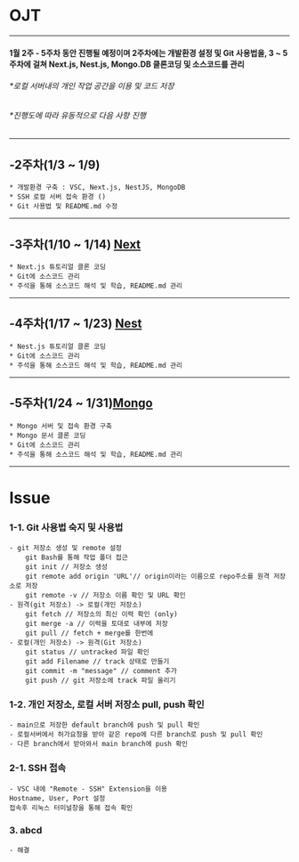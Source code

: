 # OJT
-------------
#### 1월 2주 - 5주차 동안 진행될 예정이며 2주차에는 개발환경 설정 및 Git 사용법을, 3 ~ 5주차에 걸쳐 Next.js, Nest.js, Mongo.DB 클론코딩 및 소스코드를 관리

###### *로컬 서버내의 개인 작업 공간을 이용 및 코드 저장
###### *진행도에 따라 유동적으로 다음 사항 진행
***
## -2주차(1/3 ~ 1/9)
    * 개발환경 구축 : VSC, Next.js, NestJS, MongoDB
    * SSH 로컬 서버 접속 환경 ()
    * Git 사용법 및 README.md 수정
***
## -3주차(1/10 ~ 1/14) [Next][next]
    * Next.js 튜토리얼 클론 코딩      
    * Git에 소스코드 관리 
    * 주석을 통해 소스코드 해석 및 학습, README.md 관리
***
## -4주차(1/17 ~ 1/23) [Nest][nest]
    * Nest.js 튜토리얼 클론 코딩   
    * Git에 소스코드 관리 
    * 주석을 통해 소스코드 해석 및 학습, README.md 관리 
***
## -5주차(1/24 ~ 1/31)[Mongo][mongo]
    * Mongo 서버 및 접속 환경 구축 
    * Mongo 문서 클론 코딩
    * Git에 소스코드 관리
    * 주석을 통해 소스코드 해석 및 학습, README.md 관리 
*****
# Issue
### 1-1. __Git 사용법 숙지 및 사용법__   
    - git 저장소 생성 및 remote 설정    
        git Bash를 통해 작업 폴더 접근   
        git init // 저장소 생성   
        git remote add origin 'URL'// origin이라는 이름으로 repo주소를 원격 저장소로 저장   
        git remote -v // 저장소 이름 확인 및 URL 확인   
    - 원격(git 저장소) -> 로컬(개인 저장소)   
        git fetch // 저장소의 최신 이력 확인 (only)   
        git merge -a // 이력을 토대로 내부에 저장   
        git pull // fetch + merge를 한번에    
    - 로컬(개인 저장소) -> 원격(Git 저장소)   
        git status // untracked 파일 확인   
        git add Filename // track 상태로 만들기
        git commit -m "message" // comment 추가  
        git push // git 저장소에 track 파일 올리기   
### 1-2. __개인 저장소, 로컬 서버 저장소 pull, push 확인__   
    - main으로 저장한 default branch에 push 및 pull 확인   
    - 로컬서버에서 허가요청을 받아 같은 repo에 다른 branch로 push 및 pull 확인   
    - 다른 branch에서 받아와서 main branch에 push 확인  
### 2-1. __SSH 접속__     
    - VSC 내에 "Remote - SSH" Extension을 이용   
    Hostname, User, Port 설정   
    접속후 리눅스 터미널창을 통해 접속 확인    
### 3. abcd
    - 해결

 [next]: <https://nextjs.org>
 [nest]: <https://nestjs.com>
 [mongo]: <https://mongoosejs.com>